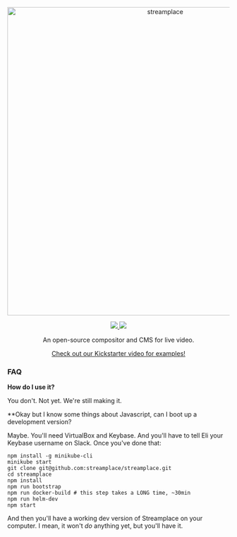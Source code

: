 <p align="center">
  <a href="https://stream.kitchen/">
    <img alt="streamplace" src="https://cloud.githubusercontent.com/assets/257909/22085092/7e32de3c-dd87-11e6-8209-26176f852912.png" width="700">
  </a>
</p>

<p align="center">
  <a href="https://travis-ci.org/streamplace/streamplace">
    <img src="https://travis-ci.org/streamplace/streamplace.svg?branch=master">
  </a>
  <a href="https://slack.stream.place/">
    <img src="https://slack.stream.place/badge.svg">
  </a>
</p>

<p align="center">
  An open-source compositor and CMS for live video.
</p>

<p align="center">
  <a href="https://www.kickstarter.com/projects/338091149/stream-kitchen">Check out our Kickstarter video for examples!</a>
</p>

### FAQ

**How do I use it?**

You don't. Not yet. We're still making it.

**Okay but I know some things about Javascript, can I boot up a development version?

Maybe. You'll need VirtualBox and Keybase. And you'll have to tell Eli your Keybase username on Slack. Once you've done that:

```
npm install -g minikube-cli
minikube start
git clone git@github.com:streamplace/streamplace.git
cd streamplace
npm install
npm run bootstrap
npm run docker-build # this step takes a LONG time, ~30min
npm run helm-dev
npm start
```

And then you'll have a working dev version of Streamplace on your computer. I mean, it won't *do* anything yet, but you'll have it.
